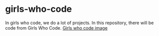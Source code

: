 # girls-who-code
In girls who code, we do a lot of projects. In this repository, there will be code from Girls Who Code. 
[Girls who code image](http://girlswhocode.com/images/fblogo.png)


